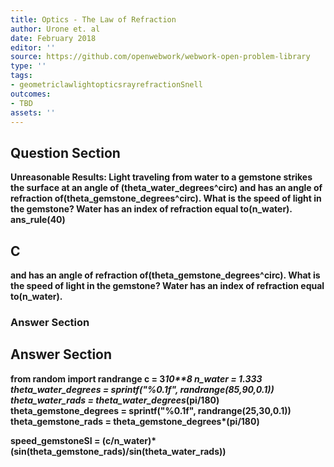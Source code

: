```yaml
---
title: Optics - The Law of Refraction
author: Urone et. al
date: February 2018
editor: ''
source: https://github.com/openwebwork/webwork-open-problem-library
type: ''
tags:
- geometriclawlightopticsrayrefractionSnell
outcomes:
- TBD
assets: ''
---
```


## Question Section 

<b>
<b>Unreasonable Results:<b> Light traveling from water to a gemstone strikes the surface at an angle of (theta_water_degrees^circ)  and has an angle of refraction of(theta_gemstone_degrees^circ). What is the speed of light in the gemstone? Water has an index of refraction equal to(n_water).
ans_rule(40)

## C
 and has an angle of refraction of(theta_gemstone_degrees^circ). What is the speed of light in the gemstone? Water has an index of refraction equal to(n_water).
### Answer Section


## Answer Section

from random import randrange
c = 3*10**8
n_water = 1.333
theta_water_degrees = sprintf("%0.1f", randrange(85,90,0.1))
theta_water_rads = theta_water_degrees*(pi/180)
theta_gemstone_degrees = sprintf("%0.1f", randrange(25,30,0.1))
theta_gemstone_rads = theta_gemstone_degrees*(pi/180)

speed_gemstoneSI = (c/n_water)*(sin(theta_gemstone_rads)/sin(theta_water_rads))